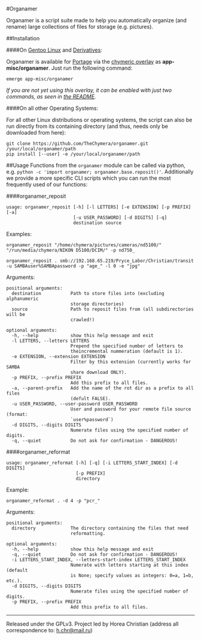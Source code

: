 #Organamer

Organamer is a script suite made to help you automatically organize (and rename) large collections of files for storage (e.g. pictures).

##Installation

####On [Gentoo Linux](http://en.wikipedia.org/wiki/Gentoo_linux) and [Derivatives](http://en.wikipedia.org/wiki/Category:Gentoo_Linux_derivatives):

Organamer is available for [Portage](http://en.wikipedia.org/wiki/Portage_(software)) via the [chymeric overlay](https://github.com/TheChymera/chymeric) as **app-misc/organamer**.
Just run the following command:

```
emerge app-misc/organamer
```

*If you are not yet using this overlay, it can be enabled with just two commands, as seen in [the README](https://github.com/TheChymera/chymeric).*

####On all other Operating Systems:

For all other Linux distributions or operating systems, the script can also be run directly from
its containing directory (and thus, needs only be downloaded from here):

```
git clone https://github.com/TheChymera/organamer.git /your/local/organamer/path
pip install [--user] -e /your/local/organamer/path
```

##Usage
Functions from the `organamer` module can be called via python, e.g.  `python -c 'import organamer;
organamer.base.reposit()'`.
Additionally we provide a more specific CLI scripts which you can run the most frequently used of our
functions:

####organamer_reposit
```
usage: organamer_reposit [-h] [-l LETTERS] [-e EXTENSION] [-p PREFIX] [-a]
                         [-u USER_PASSWORD] [-d DIGITS] [-q]
                         destination source
```

Examples:
```
organamer_reposit "/home/chymera/pictures/cameras/nd5100/" "/run/media/chymera/NIKON D5100/DCIM/" -p nd750_

organamer_reposit . smb://192.168.65.219/Pryce_Labor/Christian/transit -u SAMBAuser%SAMBApassword -p "age_" -l 0 -e "jpg"
```

Arguments:

```
positional arguments:
  destination           Path to store files into (excluding alphanumeric
                        storage directories)
  source                Path to reposit files from (all subdirectories will be
                        crawled!)

optional arguments:
  -h, --help            show this help message and exit
  -l LETTERS, --letters LETTERS
                        Prepend the specified number of letters to
                        theincremental nummeration (default is 1).
  -e EXTENSION, --extension EXTENSION
                        Filter by this extension (currently works for SAMBA
                        share download ONLY).
  -p PREFIX, --prefix PREFIX
                        Add this prefix to all files.
  -a, --parent-prefix   Add the name of the rot dir as a prefix to all files
                        (defult FALSE).
  -u USER_PASSWORD, --user-password USER_PASSWORD
                        User and password for your remote file source (format:
                        `user%password`)
  -d DIGITS, --digits DIGITS
                        Numerate files using the specified number of digits.
  -q, --quiet           Do not ask for confirmation - DANGEROUS!

```


####organamer_reformat
```
usage: organamer_reformat [-h] [-q] [-i LETTERS_START_INDEX] [-d DIGITS]
                          [-p PREFIX]
                          directory
```

Example:
```
organamer_reformat . -d 4 -p "pcr_"
```

Arguments:

```
positional arguments:
  directory             The directory containing the files that need
                        reformatting.

optional arguments:
  -h, --help            show this help message and exit
  -q, --quiet           Do not ask for confirmation - DANGEROUS!
  -i LETTERS_START_INDEX, --letters-start-index LETTERS_START_INDEX
                        Numerate with letters starting at this index (default
                        is None; specify values as integers: 0=a, 1=b, etc.).
  -d DIGITS, --digits DIGITS
                        Numerate files using the specified number of digits.
  -p PREFIX, --prefix PREFIX
                        Add this prefix to all files.
```


---
Released under the GPLv3.
Project led by Horea Christian (address all correspondence to: h.chr@mail.ru)
